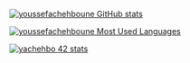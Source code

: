 [![youssefachehboune GitHub stats](https://github-readme-stats.vercel.app/api?username=youssefachehboune&show_icons=true&theme=radical)](https://github.com/youssefachehboune)


[![youssefachehboune Most Used Languages](https://github-readme-stats.vercel.app/api/top-langs/?username=youssefachehboune&layout=compact&hide_border=true&theme=darcula&bg_color=00000000&langs_count=6)](https://github.com/youssefachehboune)


[![yachehbo 42 stats](https://1337-readme.vercel.app/api/profile?cursus=42cursus&dark=true&forty_two_network_logo=hide&login=yachehbo)](https://profile.intra.42.fr/users/yachehbo)
